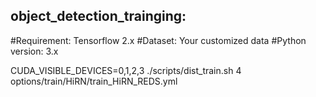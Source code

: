 ## object_detection_trainging: 

#Requirement: Tensorflow 2.x 
#Dataset: Your customized data 
#Python version: 3.x  

CUDA_VISIBLE_DEVICES=0,1,2,3 ./scripts/dist_train.sh 4 options/train/HiRN/train_HiRN_REDS.yml
